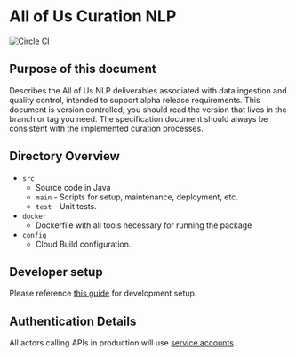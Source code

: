 # All of Us Curation NLP

[![Circle CI](https://circleci.com/gh/all-of-us/curation-nlp/tree/master.svg?style=shield)](https://circleci.com/gh/all-of-us/curation-nlp)

## Purpose of this document

Describes the All of Us NLP deliverables associated with data ingestion and quality control, intended to support 
alpha release requirements. This document is version controlled; you should read the version that lives in the branch 
or tag you need. The specification document should always be consistent with the implemented curation processes. 

## Directory Overview

*   `src` 
    *   Source code in Java
    *   `main` - Scripts for setup, maintenance, deployment, etc.
    *   `test` - Unit tests.
*   `docker`
    *   Dockerfile with all tools necessary for running the package
*   `config`
    *   Cloud Build configuration.

## Developer setup

Please reference [this guide](https://docs.google.com/document/d/186jPUIcerFsg833OKZnAyESdVy0lXQoMFiGD9r-084M/edit)
for development setup.

## Authentication Details

All actors calling APIs in production will use [service accounts](https://cloud.google.com/compute/docs/access/service-accounts).
